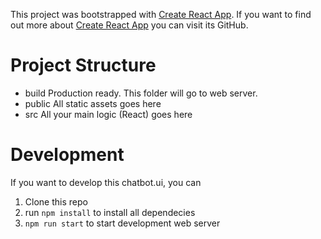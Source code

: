 This project was bootstrapped with [Create React App](https://github.com/facebookincubator/create-react-app). If you want to find out more about [Create React App](https://github.com/facebookincubator/create-react-app) you can visit its GitHub.

# Project Structure
- build
    Production ready. This folder will go to web server.
- public
    All static assets goes here
- src
    All your main logic (React) goes here

# Development
If you want to develop this chatbot.ui, you can
1. Clone this repo
2. run `npm install` to install all dependecies
3. `npm run start` to start development web server
